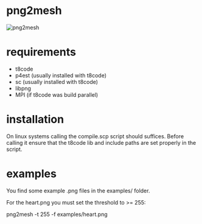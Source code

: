 # png2mesh

![png2mesh](https://github.com/holke/png2mesh/blob/main/logo/png2mesh_logo_mesh.png?raw=true)

# requirements

- t8code
- p4est (usually installed with t8code)
- sc    (usually installed with t8code)
- libpng
- MPI (if t8code was build parallel)

# installation

On linux systems calling the compile.scp script should suffices.
Before calling it ensure that the t8code lib and include paths are set
properly in the script.

# examples

You find some example .png files in the examples/ folder.

For the heart.png you must set the threshold to >= 255:

png2mesh -t 255 -f examples/heart.png
